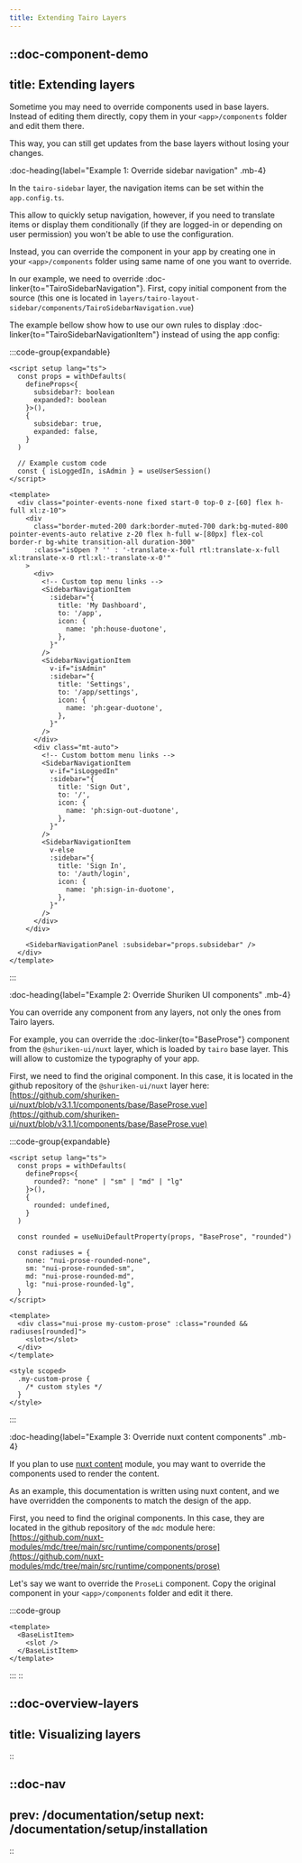 ```yaml
---
title: Extending Tairo Layers
---
```


::doc-component-demo
---
title: Extending layers
---

Sometime you may need to override components used in base layers. Instead of editing them directly, copy them in your `<app>/components` folder and edit them there.

This way, you can still get updates from the base layers without losing your changes.

:doc-heading{label="Example 1: Override sidebar navigation" .mb-4}

In the `tairo-sidebar` layer, the navigation items can be set within the `app.config.ts`.

This allow to quickly setup navigation, however, if you need to translate items or display them conditionally (if they are logged-in or depending on user permission) you won't be able to use the configuration.

Instead, you can override the component in your app by creating one in your `<app>/components` folder using same name of one you want to override.

In our example, we need to override :doc-linker{to="TairoSidebarNavigation"}. First, copy initial component from the source (this one is located in `layers/tairo-layout-sidebar/components/TairoSidebarNavigation.vue`)

The example bellow show how to use our own rules to display :doc-linker{to="TairoSidebarNavigationItem"} instead of using the app config:

:::code-group{expandable}
```vue [<app>/components/TairoSidebarNavigation.vue]
<script setup lang="ts">
  const props = withDefaults(
    defineProps<{
      subsidebar?: boolean
      expanded?: boolean
    }>(),
    {
      subsidebar: true,
      expanded: false,
    }
  )

  // Example custom code
  const { isLoggedIn, isAdmin } = useUserSession()
</script>

<template>
  <div class="pointer-events-none fixed start-0 top-0 z-[60] flex h-full xl:z-10">
    <div
      class="border-muted-200 dark:border-muted-700 dark:bg-muted-800 pointer-events-auto relative z-20 flex h-full w-[80px] flex-col border-r bg-white transition-all duration-300"
      :class="isOpen ? '' : '-translate-x-full rtl:translate-x-full xl:translate-x-0 rtl:xl:-translate-x-0'"
    >
      <div>
        <!-- Custom top menu links -->
        <SidebarNavigationItem
          :sidebar="{
            title: 'My Dashboard',
            to: '/app',
            icon: {
              name: 'ph:house-duotone',
            },
          }"
        />
        <SidebarNavigationItem
          v-if="isAdmin"
          :sidebar="{
            title: 'Settings',
            to: '/app/settings',
            icon: {
              name: 'ph:gear-duotone',
            },
          }"
        />
      </div>
      <div class="mt-auto">
        <!-- Custom bottom menu links -->
        <SidebarNavigationItem
          v-if="isLoggedIn"
          :sidebar="{
            title: 'Sign Out',
            to: '/',
            icon: {
              name: 'ph:sign-out-duotone',
            },
          }"
        />
        <SidebarNavigationItem
          v-else
          :sidebar="{
            title: 'Sign In',
            to: '/auth/login',
            icon: {
              name: 'ph:sign-in-duotone',
            },
          }"
        />
      </div>
    </div>

    <SidebarNavigationPanel :subsidebar="props.subsidebar" />
  </div>
</template>
```
:::

:doc-heading{label="Example 2: Override Shuriken UI components" .mb-4}

You can override any component from any layers, not only the ones from Tairo layers.

For example, you can override the :doc-linker{to="BaseProse"} component from the `@shuriken-ui/nuxt` layer, which is loaded by `tairo` base layer. This will allow to customize the typography of your app.

First, we need to find the original component. In this case, it is located in the github repository of the `@shuriken-ui/nuxt` layer here: [https://github.com/shuriken-ui/nuxt/blob/v3.1.1/components/base/BaseProse.vue](https://github.com/shuriken-ui/nuxt/blob/v3.1.1/components/base/BaseProse.vue)

:::code-group{expandable}
```vue [<app>/components/BaseProse.vue]
<script setup lang="ts">
  const props = withDefaults(
    defineProps<{
      rounded?: "none" | "sm" | "md" | "lg"
    }>(),
    {
      rounded: undefined,
    }
  )

  const rounded = useNuiDefaultProperty(props, "BaseProse", "rounded")

  const radiuses = {
    none: "nui-prose-rounded-none",
    sm: "nui-prose-rounded-sm",
    md: "nui-prose-rounded-md",
    lg: "nui-prose-rounded-lg",
  }
</script>

<template>
  <div class="nui-prose my-custom-prose" :class="rounded && radiuses[rounded]">
    <slot></slot>
  </div>
</template>

<style scoped>
  .my-custom-prose {
    /* custom styles */
  }
</style>
```
:::

:doc-heading{label="Example 3: Override nuxt content components" .mb-4}

If you plan to use [nuxt content](https://content.nuxtjs.org/) module, you may want to override the components used to render the content.

As an example, this documentation is written using nuxt content, and we have overridden the components to match the design of the app.

First, you need to find the original components. In this case, they are located in the github repository of the `mdc` module here: [https://github.com/nuxt-modules/mdc/tree/main/src/runtime/components/prose](https://github.com/nuxt-modules/mdc/tree/main/src/runtime/components/prose)

Let's say we want to override the `ProseLi` component. Copy the original component in your `<app>/components` folder and edit it there.

:::code-group
```vue [<app>/components/ProseLi.vue]
<template>
  <BaseListItem>
    <slot />
  </BaseListItem>
</template>
```
:::
::

::doc-overview-layers
---
title: Visualizing layers
---
::

::doc-nav
---
prev: /documentation/setup
next: /documentation/setup/installation
---
::
